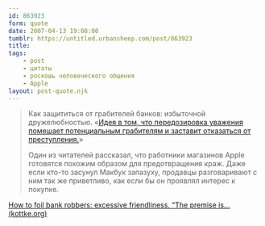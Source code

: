 ```yaml
---
id: 863923
form: quote
date: 2007-04-13 19:08:00
tumblr: https://untitled.urbansheep.com/post/863923
title: 
tags:
    - post
    - цитаты
    - роскошь человеческого общения
    - Apple
layout: post-quote.njk
---
```


<blockquote>
<p>Как защититься от грабителей банков: избыточной дружелюбностью. «<a href="http://www.msnbc.msn.com/id/18075473/">Идея в том, что передозировка уважения помешает потенциальным грабителям и заставит отказаться от преступления.</a>»</p>

<p>Один из читателей рассказал, что работники магазинов Apple готовятся похожим образом для предотвращения краж. Даже если кто-то засунул Макбук запазуху, продавцы разговаривают с ним так же приветливо, как если бы он проявлял интерес к покупке.</p>
</blockquote>

<a href="http://www.kottke.org/remainder/07/04/13218.html">How to foil bank robbers: excessive friendliness. &ldquo;The premise is&hellip; (kottke.org)</a>
